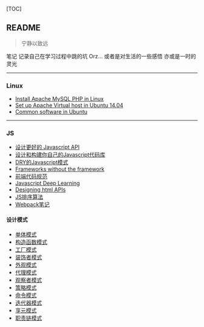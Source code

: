 [TOC]

## README
>宁静以致远

笔记
记录自己在学习过程中跳的坑 Orz...
或者是对生活的一些感悟
亦或是一时的灵光

----------------------------------------------------------------------
### Linux
* [Install Apache MySQL PHP in Linux](https://github.com/yiyunShm/NoteBook/blob/master/linux/Install%20Apache%20MySQL%20PHP%20in%20Linux.md)
* [Set up Apache Virtual host in Ubuntu 14.04](https://github.com/yiyunShm/NoteBook/blob/master/linux/Set%20up%20Apache%20Virtual%20host%20in%20Ubuntu%2014.04.md)
* [Common software in Ubuntu](https://github.com/yiyunShm/NoteBook/blob/master/linux/Common%20software%20in%20Ubuntu.md)

-----------------------------------------------------------------------
### JS
* [设计更好的 Javascript API](https://github.com/yiyunShm/NoteBook/blob/master/js/base/%E8%AE%BE%E8%AE%A1%E6%9B%B4%E5%A5%BD%E7%9A%84%20Javascript%20API.md)
* [设计和构建你自己的Javascript代码库](https://github.com/yiyunShm/NoteBook/blob/master/js/base/%E8%AE%BE%E8%AE%A1%E5%92%8C%E6%9E%84%E5%BB%BA%E4%BD%A0%E8%87%AA%E5%B7%B1%E7%9A%84Javascript%E4%BB%A3%E7%A0%81%E5%BA%93.md)
* [DRY的Javascript模式](https://github.com/yiyunShm/NoteBook/blob/master/js/base/DRY%E5%BC%80%E5%8F%91%E8%80%85%E7%9A%84Javascript%E6%A8%A1%E5%BC%8F.md)
* [Frameworks without the framework](https://github.com/yiyunShm/NoteBook/blob/master/js/base/Frameworks%20without%20the%20framework.md)
* [前端代码规范](https://github.com/yiyunShm/NoteBook/blob/master/js/base/%E5%89%8D%E7%AB%AF%E4%BB%A3%E7%A0%81%E8%A7%84%E8%8C%83.md)
* [Javascript Deep Learning](https://github.com/yiyunShm/NoteBook/blob/master/js/base/Javascript-deep-learning.md)
* [Designing html APIs](https://github.com/yiyunShm/NoteBook/blob/master/js/base/designing-html-apis.md)
* [JS排序算法](https://github.com/yiyunShm/NoteBook/blob/master/js/base/JS%E6%8E%92%E5%BA%8F%E7%AE%97%E6%B3%95.md)
* [Webpack笔记](https://github.com/yiyunShm/NoteBook/blob/master/js/base/Webpack%E7%AC%94%E8%AE%B0.md)

#### 设计模式
* [单体模式](https://github.com/yiyunShm/NoteBook/blob/master/js/design-pattern/singleton.md)
* [构造函数模式](https://github.com/yiyunShm/NoteBook/blob/master/js/design-pattern/constructor.md)
* [工厂模式](https://github.com/yiyunShm/NoteBook/blob/master/js/design-pattern/factory.md)
* [装饰者模式](https://github.com/yiyunShm/NoteBook/blob/master/js/design-pattern/decorator.md)
* [外观模式](https://github.com/yiyunShm/NoteBook/blob/master/js/design-pattern/facade.md)
* [代理模式](https://github.com/yiyunShm/NoteBook/blob/master/js/design-pattern/proxy.md)
* [观察者模式](https://github.com/yiyunShm/NoteBook/blob/master/js/design-pattern/observer.md)
* [策略模式](https://github.com/yiyunShm/NoteBook/blob/master/js/design-pattern/strategy.md)
* [命令模式](https://github.com/yiyunShm/NoteBook/blob/master/js/design-pattern/command.md)
* [迭代器模式](https://github.com/yiyunShm/NoteBook/blob/master/js/design-pattern/iterator.md)
* [享元模式](https://github.com/yiyunShm/NoteBook/blob/master/js/design-pattern/flyweight.md)
* [职责链模式](https://github.com/yiyunShm/NoteBook/blob/master/js/design-pattern/chain-of-responsibility.md)